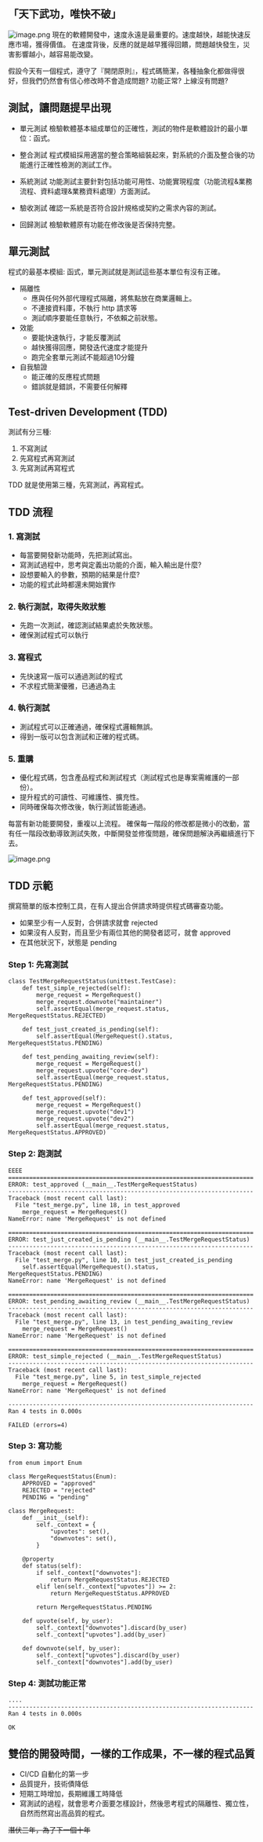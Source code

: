 
## 「天下武功，唯快不破」

![image.png](.attachments/image-e208b1a9-d00c-49c2-a900-3e7be0059517.png)
現在的軟體開發中，速度永遠是最重要的。速度越快，越能快速反應市場，獲得價值。
在速度背後，反應的就是越早獲得回饋，問題越快發生，災害影響越小，越容易能改變。

假設今天有一個程式，遵守了『開閉原則』，程式碼簡潔，各種抽象化都做得很好，但我們仍然會有信心修改時不會造成問題? 功能正常? 上線沒有問題?

## 測試，讓問題提早出現
* 單元測試
  檢驗軟體基本組成單位的正確性，測試的物件是軟體設計的最小單位：函式。

* 整合測試
  程式模組採用適當的整合策略組裝起來，對系統的介面及整合後的功能進行正確性檢測的測試工作。

* 系統測試
   功能測試主要針對包括功能可用性、功能實現程度（功能流程&業務流程、資料處理&業務資料處理）方面測試。

* 驗收測試
  確認一系統是否符合設計規格或契約之需求內容的測試。

* 回歸測試
  檢驗軟體原有功能在修改後是否保持完整。

## 單元測試
程式的最基本模組: 函式，單元測試就是測試這些基本單位有沒有正確。

* 隔離性
   * 應與任何外部代理程式隔離，將焦點放在商業邏輯上。
   *  不連接資料庫，不執行 http 請求等
   * 測試順序要能任意執行，不依賴之前狀態。
* 效能
   * 要能快速執行，才能反覆測試
   * 越快獲得回應，開發迭代速度才能提升
   * 跑完全套單元測試不能超過10分鐘
* 自我驗證
   * 能正確的反應程式問題
   * 錯誤就是錯誤，不需要任何解釋

## Test-driven Development (TDD)
測試有分三種:
1. 不寫測試
2. 先寫程式再寫測試
3. 先寫測試再寫程式

TDD 就是使用第三種，先寫測試，再寫程式。

## TDD 流程

### 1. 寫測試
* 每當要開發新功能時，先把測試寫出。
* 寫測試過程中，思考與定義出功能的介面，輸入輸出是什麼?
* 設想要輸入的參數，預期的結果是什麼?
* 功能的程式此時都還未開始實作

### 2. 執行測試，取得失敗狀態
* 先跑一次測試，確認測試結果處於失敗狀態。
* 確保測試程式可以執行

### 3. 寫程式
* 先快速寫一版可以通過測試的程式
* 不求程式簡潔優雅，已通過為主

### 4. 執行測試
* 測試程式可以正確通過，確保程式邏輯無誤。
* 得到一版可以包含測試和正確的程式碼。

### 5. 重購
* 優化程式碼，包含產品程式和測試程式（測試程式也是專案需維護的一部份）。
* 提升程式的可讀性、可維護性、擴充性。
* 同時確保每次修改後，執行測試皆能通過。

每當有新功能要開發，重複以上流程。
確保每一階段的修改都是微小的改動，當有任一階段改動導致測試失敗，中斷開發並修復問題，確保問題解決再繼續進行下去。

![image.png](.attachments/image-244c09b8-5420-42d8-9e80-65ec4a3fa9cf.png)

## TDD 示範
撰寫簡單的版本控制工具，在有人提出合併請求時提供程式碼審查功能。
* 如果至少有一人反對，合併請求就會 rejected
* 如果沒有人反對，而且至少有兩位其他的開發者認可，就會 approved
* 在其他狀況下，狀態是 pending

### Step 1: 先寫測試

```
class TestMergeRequestStatus(unittest.TestCase):
    def test_simple_rejected(self):
        merge_request = MergeRequest()
        merge_request.downvote("maintainer")
        self.assertEqual(merge_request.status, MergeRequestStatus.REJECTED)
   
    def test_just_created_is_pending(self):
        self.assertEqual(MergeRequest().status, MergeRequestStatus.PENDING)

    def test_pending_awaiting_review(self):
        merge_request = MergeRequest()
        merge_request.upvote("core-dev")
        self.assertEqual(merge_request.status, MergeRequestStatus.PENDING)

    def test_approved(self):
        merge_request = MergeRequest()
        merge_request.upvote("dev1")
        merge_request.upvote("dev2")
        self.assertEqual(merge_request.status, MergeRequestStatus.APPROVED)
```

### Step 2: 跑測試
```
EEEE
======================================================================
ERROR: test_approved (__main__.TestMergeRequestStatus)
----------------------------------------------------------------------
Traceback (most recent call last):
  File "test_merge.py", line 18, in test_approved
    merge_request = MergeRequest()
NameError: name 'MergeRequest' is not defined

======================================================================
ERROR: test_just_created_is_pending (__main__.TestMergeRequestStatus)
----------------------------------------------------------------------
Traceback (most recent call last):
  File "test_merge.py", line 10, in test_just_created_is_pending
    self.assertEqual(MergeRequest().status, MergeRequestStatus.PENDING)
NameError: name 'MergeRequest' is not defined

======================================================================
ERROR: test_pending_awaiting_review (__main__.TestMergeRequestStatus)
----------------------------------------------------------------------
Traceback (most recent call last):
  File "test_merge.py", line 13, in test_pending_awaiting_review
    merge_request = MergeRequest()
NameError: name 'MergeRequest' is not defined

======================================================================
ERROR: test_simple_rejected (__main__.TestMergeRequestStatus)
----------------------------------------------------------------------
Traceback (most recent call last):
  File "test_merge.py", line 5, in test_simple_rejected
    merge_request = MergeRequest()
NameError: name 'MergeRequest' is not defined

----------------------------------------------------------------------
Ran 4 tests in 0.000s

FAILED (errors=4)
```

### Step 3: 寫功能

```
from enum import Enum

class MergeRequestStatus(Enum):
    APPROVED = "approved"
    REJECTED = "rejected"
    PENDING = "pending"
    
class MergeRequest:
    def __init__(self):
        self._context = {
            "upvotes": set(),
            "downvotes": set(),
        }

    @property
    def status(self):
        if self._context["downvotes"]:
            return MergeRequestStatus.REJECTED
        elif len(self._context["upvotes"]) >= 2:
            return MergeRequestStatus.APPROVED
        
        return MergeRequestStatus.PENDING
    
    def upvote(self, by_user):
        self._context["downvotes"].discard(by_user)
        self._context["upvotes"].add(by_user)

    def downvote(self, by_user):
        self._context["upvotes"].discard(by_user)
        self._context["downvotes"].add(by_user)
```

### Step 4: 測試功能正常
```
....
----------------------------------------------------------------------
Ran 4 tests in 0.000s

OK
```

## 雙倍的開發時間，一樣的工作成果，不一樣的程式品質
* CI/CD 自動化的第一步
* 品質提升，技術債降低
* 短期工時增加，長期維護工時降低
* 寫測試的過程，就會思考介面要怎樣設計，然後思考程式的隔離性、獨立性，自然而然寫出高品質的程式。

~~潛伏三年，為了下一個十年~~